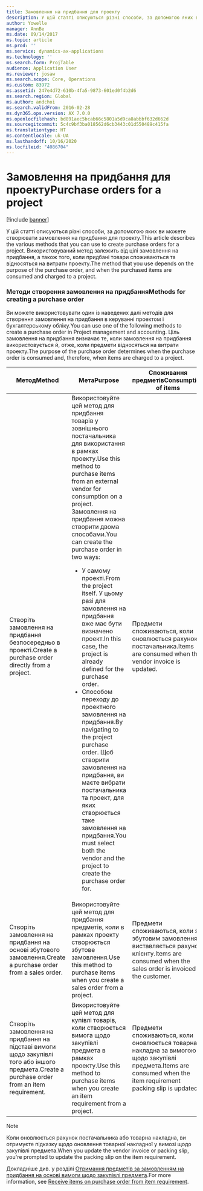 ```yaml
---
title: Замовлення на придбання для проекту
description: У цій статті описуються різні способи, за допомогою яких ви можете створювати замовлення на придбання для проекту. Використовуваний метод залежить від цілі замовлення на придбання, а також того, коли придбані товари споживаються та відносяться на витрати проекту.
author: Yowelle
manager: AnnBe
ms.date: 09/14/2017
ms.topic: article
ms.prod: ''
ms.service: dynamics-ax-applications
ms.technology: ''
ms.search.form: ProjTable
audience: Application User
ms.reviewer: josaw
ms.search.scope: Core, Operations
ms.custom: 83972
ms.assetid: 247e4d72-610b-4fa5-9873-601ed0f4b2d6
ms.search.region: Global
ms.author: andchoi
ms.search.validFrom: 2016-02-28
ms.dyn365.ops.version: AX 7.0.0
ms.openlocfilehash: bd891aec5bcab66c5801a5d9ca8abbbf632d662d
ms.sourcegitcommit: 5c4c9bf3ba018562d6cb3443c01d550489c415fa
ms.translationtype: HT
ms.contentlocale: uk-UA
ms.lasthandoff: 10/16/2020
ms.locfileid: "4086704"
---
```

# <a name="purchase-orders-for-a-project"></a><span data-ttu-id="6640d-104">Замовлення на придбання для проекту</span><span class="sxs-lookup"><span data-stu-id="6640d-104">Purchase orders for a project</span></span>

[!include [banner](../includes/banner.md)]

<span data-ttu-id="6640d-105">У цій статті описуються різні способи, за допомогою яких ви можете створювати замовлення на придбання для проекту.</span><span class="sxs-lookup"><span data-stu-id="6640d-105">This article describes the various methods that you can use to create purchase orders for a project.</span></span> <span data-ttu-id="6640d-106">Використовуваний метод залежить від цілі замовлення на придбання, а також того, коли придбані товари споживаються та відносяться на витрати проекту.</span><span class="sxs-lookup"><span data-stu-id="6640d-106">The method that you use depends on the purpose of the purchase order, and when the purchased items are consumed and charged to a project.</span></span>

### <a name="methods-for-creating-a-purchase-order"></a><span data-ttu-id="6640d-107">Методи створення замовлення на придбання</span><span class="sxs-lookup"><span data-stu-id="6640d-107">Methods for creating a purchase order</span></span>

<span data-ttu-id="6640d-108">Ви можете використовувати один із наведених далі методів для створення замовлення на придбання в керуванні проектом і бухгалтерському обліку.</span><span class="sxs-lookup"><span data-stu-id="6640d-108">You can use one of the following methods to create a purchase order in Project management and accounting.</span></span> <span data-ttu-id="6640d-109">Ціль замовлення на придбання визначає те, коли замовлення на придбання використовується й, отже, коли предмети відносяться на витрати проекту.</span><span class="sxs-lookup"><span data-stu-id="6640d-109">The purpose of the purchase order determines when the purchase order is consumed and, therefore, when items are charged to a project.</span></span>

<table>
<colgroup>
<col width="33%" />
<col width="33%" />
<col width="33%" />
</colgroup>
<thead>
<tr class="header">
<th><span data-ttu-id="6640d-110">Метод</span><span class="sxs-lookup"><span data-stu-id="6640d-110">Method</span></span></th>
<th><span data-ttu-id="6640d-111">Мета</span><span class="sxs-lookup"><span data-stu-id="6640d-111">Purpose</span></span></th>
<th><span data-ttu-id="6640d-112">Споживання предметів</span><span class="sxs-lookup"><span data-stu-id="6640d-112">Consumption of items</span></span></th>
</tr>
</thead>
<tbody>
<tr class="odd">
<td><span data-ttu-id="6640d-113">Створіть замовлення на придбання безпосередньо в проекті.</span><span class="sxs-lookup"><span data-stu-id="6640d-113">Create a purchase order directly from a project.</span></span></td>
<td><span data-ttu-id="6640d-114">Використовуйте цей метод для придбання товарів у зовнішнього постачальника для використання в рамках проекту.</span><span class="sxs-lookup"><span data-stu-id="6640d-114">Use this method to purchase items from an external vendor for consumption on a project.</span></span> <span data-ttu-id="6640d-115">Замовлення на придбання можна створити двома способами.</span><span class="sxs-lookup"><span data-stu-id="6640d-115">You can create the purchase order in two ways:</span></span>
<ul>
<li><span data-ttu-id="6640d-116">У самому проекті.</span><span class="sxs-lookup"><span data-stu-id="6640d-116">From the project itself.</span></span> <span data-ttu-id="6640d-117">У цьому разі для замовлення на придбання вже має бути визначено проект.</span><span class="sxs-lookup"><span data-stu-id="6640d-117">In this case, the project is already defined for the purchase order.</span></span></li>
<li><span data-ttu-id="6640d-118">Способом переходу до проектного замовлення на придбання.</span><span class="sxs-lookup"><span data-stu-id="6640d-118">By navigating to the project purchase order.</span></span> <span data-ttu-id="6640d-119">Щоб створити замовлення на придбання, ви маєте вибрати постачальника та проект, для яких створюється таке замовлення на придбання.</span><span class="sxs-lookup"><span data-stu-id="6640d-119">You must select both the vendor and the project to create the purchase order for.</span></span></li>
</ul></td>
<td><span data-ttu-id="6640d-120">Предмети споживаються, коли оновлюється рахунок постачальника.</span><span class="sxs-lookup"><span data-stu-id="6640d-120">Items are consumed when the vendor invoice is updated.</span></span></td>
</tr>
<tr class="even">
<td><span data-ttu-id="6640d-121">Створіть замовлення на придбання на основі збутового замовлення.</span><span class="sxs-lookup"><span data-stu-id="6640d-121">Create a purchase order from a sales order.</span></span></td>
<td><span data-ttu-id="6640d-122">Використовуйте цей метод для придбання предметів, коли в рамках проекту створюється збутове замовлення.</span><span class="sxs-lookup"><span data-stu-id="6640d-122">Use this method to purchase items when you create a sales order from a project.</span></span></td>
<td><span data-ttu-id="6640d-123">Предмети споживаються, коли за збутовим замовленням виставляється рахунок клієнту.</span><span class="sxs-lookup"><span data-stu-id="6640d-123">Items are consumed when the sales order is invoiced to the customer.</span></span></td>
</tr>
<tr class="odd">
<td><span data-ttu-id="6640d-124">Створіть замовлення на придбання на підставі вимоги щодо закупівлі того або іншого предмета.</span><span class="sxs-lookup"><span data-stu-id="6640d-124">Create a purchase order from an item requirement.</span></span></td>
<td><span data-ttu-id="6640d-125">Використовуйте цей метод для купівлі товарів, коли створюється вимога щодо закупівлі предмета в рамках проекту.</span><span class="sxs-lookup"><span data-stu-id="6640d-125">Use this method to purchase items when you create an item requirement from a project.</span></span></td>
<td><span data-ttu-id="6640d-126">Предмети споживаються, коли оновлюється товарна накладна за вимогою щодо закупівлі предмета.</span><span class="sxs-lookup"><span data-stu-id="6640d-126">Items are consumed when the item requirement packing slip is updated.</span></span></td>
</tr>
</tbody>
</table>

> [!NOTE] 
> <span data-ttu-id="6640d-127">Коли оновлюється рахунок постачальника або товарна накладна, ви отримуєте підказку щодо оновлення товарної накладної у вимозі щодо закупівлі предмета.</span><span class="sxs-lookup"><span data-stu-id="6640d-127">When you update the vendor invoice or packing slip, you're prompted to update the packing slip on the item requirement.</span></span>

<span data-ttu-id="6640d-128">Докладніше див. у розділі [Отримання предметів за замовленням на придбання на основі вимоги щодо закупівлі предмета](tasks/receive-items-purchase-order-item-requirement.md).</span><span class="sxs-lookup"><span data-stu-id="6640d-128">For more information, see [Receive items on purchase order from item requirement](tasks/receive-items-purchase-order-item-requirement.md).</span></span>

